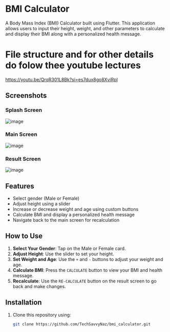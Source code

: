 # BMI Calculator

A Body Mass Index (BMI) Calculator built using Flutter. This application allows users to input their height, weight, and other parameters to calculate and display their BMI along with a personalized health message.

# **File structure and for other details do folow thee  youtube lectures**


https://youtu.be/QrqR301L8Bk?si=es7dux8go8XviRpI
## Screenshots

### Splash Screen
![image](https://github.com/user-attachments/assets/b4bec61a-9f29-4024-b4b9-c0d0ebb8f23b)

### Main Screen
![image](https://github.com/user-attachments/assets/5e299579-687e-4cf4-9bcf-a392bc663934)


### Result Screen
![image](https://github.com/user-attachments/assets/0a438f47-288a-4d9d-a099-d0f441ea40d6)


## Features
- Select gender (Male or Female)
- Adjust height using a slider
- Increase or decrease weight and age using custom buttons
- Calculate BMI and display a personalized health message
- Navigate back to the main screen for recalculation

## How to Use
1. **Select Your Gender**: Tap on the Male or Female card.
2. **Adjust Height**: Use the slider to set your height.
3. **Set Weight and Age**: Use the `+` and `-` buttons to adjust your weight and age.
4. **Calculate BMI**: Press the `CALCULATE` button to view your BMI and health message.
5. **Recalculate**: Use the `RE-CALCULATE` button on the result screen to go back and make changes.

## Installation
1. Clone this repository using:
   ```bash
   git clone https://github.com/TechSavvyNaz/bmi_calculator.git
